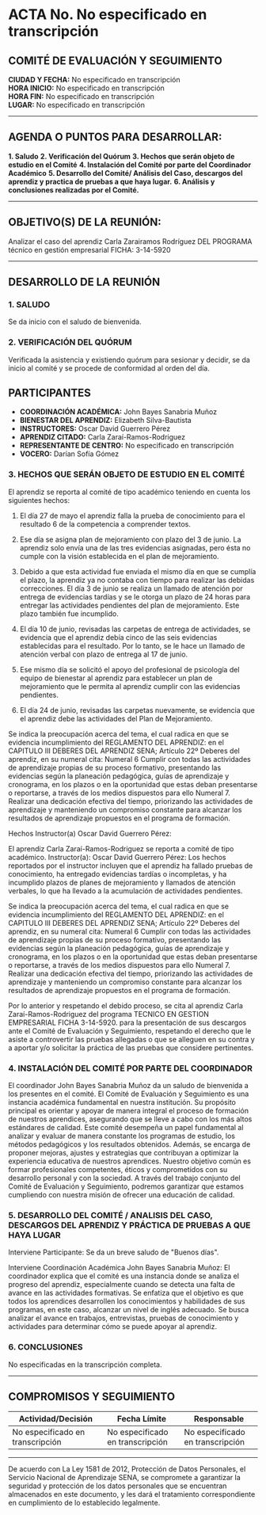 # ACTA No. No especificado en transcripción
## COMITÉ DE EVALUACIÓN Y SEGUIMIENTO

**CIUDAD Y FECHA:** No especificado en transcripción  
**HORA INICIO:** No especificado en transcripción  
**HORA FIN:** No especificado en transcripción  
**LUGAR:** No especificado en transcripción

---

## AGENDA O PUNTOS PARA DESARROLLAR:
**1. Saludo** 
**2. Verificación del Quórum** 
**3. Hechos que serán objeto de estudio en el Comité** 
**4. Instalación del Comité por parte del Coordinador Académico** 
**5. Desarrollo del Comité/ Análisis del Caso, descargos del aprendiz y practica de pruebas a que haya lugar.**
**6. Análisis y conclusiones realizadas por el Comité.**

---

## OBJETIVO(S) DE LA REUNIÓN:
Analizar el caso del aprendiz Carla Zarairamos Rodríguez DEL PROGRAMA técnico en gestión empresarial FICHA: 3-14-5920  

---

## DESARROLLO DE LA REUNIÓN

### 1. SALUDO
Se da inicio con el saludo de bienvenida.

### 2. VERIFICACIÓN DEL QUÓRUM
Verificada la asistencia y existiendo quórum para sesionar y decidir, se da inicio al comité y se procede de conformidad al orden del día.

## PARTICIPANTES
- **COORDINACIÓN ACADÉMICA:** John Bayes Sanabria Muñoz
- **BIENESTAR DEL APRENDIZ:** Elizabeth Silva-Bautista
- **INSTRUCTORES:** Oscar David Guerrero Pérez
- **APRENDIZ CITADO:** Carla Zaraí-Ramos-Rodriguez
- **REPRESENTANTE DE CENTRO:** No especificado en transcripción
- **VOCERO:** Darían Sofía Gómez

### 3. HECHOS QUE SERÁN OBJETO DE ESTUDIO EN EL COMITÉ
El aprendiz se reporta al comité de tipo académico teniendo en cuenta los siguientes hechos:

1) El día 27 de mayo el aprendiz falla la prueba de conocimiento para el resultado 6 de la competencia a comprender textos.

2) Ese día se asigna plan de mejoramiento con plazo del 3 de junio. La aprendiz solo envía una de las tres evidencias asignadas, pero ésta no cumple con la visión establecida en el plan de mejoramiento.

3) Debido a que esta actividad fue enviada el mismo día en que se cumplía el plazo, la aprendiz ya no contaba con tiempo para realizar las debidas correcciones. El día 3 de junio se realiza un llamado de atención por entrega de evidencias tardías y se le otorga un plazo de 24 horas para entregar las actividades pendientes del plan de mejoramiento. Este plazo también fue incumplido.

4) El día 10 de junio, revisadas las carpetas de entrega de actividades, se evidencia que el aprendiz debía cinco de las seis evidencias establecidas para el resultado. Por lo tanto, se le hace un llamado de atención verbal con plazo de entrega al 17 de junio.

5) Ese mismo día se solicitó el apoyo del profesional de psicología del equipo de bienestar al aprendiz para establecer un plan de mejoramiento que le permita al aprendiz cumplir con las evidencias pendientes.

6) El día 24 de junio, revisadas las carpetas nuevamente, se evidencia que el aprendiz debe las actividades del Plan de Mejoramiento.

Se indica la preocupación acerca del tema, el cual radica en que se evidencia incumplimiento del REGLAMENTO DEL APRENDIZ: en el CAPITULO III DEBERES DEL APRENDIZ SENA; Artículo 22º Deberes del aprendiz, en su numeral cita: Numeral 6 Cumplir con todas las actividades de aprendizaje propias de su proceso formativo, presentando las evidencias según la planeación pedagógica, guías de aprendizaje y cronograma, en los plazos o en la oportunidad que estas deban presentarse o reportarse, a través de los medios dispuestos para ello Numeral 7. Realizar una dedicación efectiva del tiempo, priorizando las actividades de aprendizaje y manteniendo un compromiso constante para alcanzar los resultados de aprendizaje propuestos en el programa de formación.

Hechos Instructor(a) Oscar David Guerrero Pérez:

El aprendiz Carla Zaraí-Ramos-Rodriguez se reporta a comité de tipo académico.
Instructor(a): Oscar David Guerrero Pérez: Los hechos reportados por el instructor incluyen que el aprendiz ha fallado pruebas de conocimiento, ha entregado evidencias tardías o incompletas, y ha incumplido plazos de planes de mejoramiento y llamados de atención verbales, lo que ha llevado a la acumulación de actividades pendientes.

Se indica la preocupación acerca del tema, el cual radica en que se evidencia incumplimiento del REGLAMENTO DEL APRENDIZ: en el CAPITULO III DEBERES DEL APRENDIZ SENA; Artículo 22º Deberes del aprendiz, en su numeral cita: Numeral 6 Cumplir con todas las actividades de aprendizaje propias de su proceso formativo, presentando las evidencias según la planeación pedagógica, guías de aprendizaje y cronograma, en los plazos o en la oportunidad que estas deban presentarse o reportarse, a través de los medios dispuestos para ello Numeral 7. Realizar una dedicación efectiva del tiempo, priorizando las actividades de aprendizaje y manteniendo un compromiso constante para alcanzar los resultados de aprendizaje propuestos en el programa de formación.

Por lo anterior y respetando el debido proceso, se cita al aprendiz Carla Zaraí-Ramos-Rodriguez del programa TECNICO EN GESTION EMPRESARIAL FICHA 3-14-5920. para la presentación de sus descargos ante el Comité de Evaluación y Seguimiento, respetando el derecho que le asiste a controvertir las pruebas allegadas o que se alleguen en su contra y a aportar y/o solicitar la práctica de las pruebas que considere pertinentes.

### 4. INSTALACIÓN DEL COMITÉ POR PARTE DEL COORDINADOR
El coordinador John Bayes Sanabria Muñoz da un saludo de bienvenida a los presentes en el comité. El Comité de Evaluación y Seguimiento es una instancia académica fundamental en nuestra institución. Su propósito principal es orientar y apoyar de manera integral el proceso de formación de nuestros aprendices, asegurando que se lleve a cabo con los más altos estándares de calidad. Este comité desempeña un papel fundamental al analizar y evaluar de manera constante los programas de estudio, los métodos pedagógicos y los resultados obtenidos. Además, se encarga de proponer mejoras, ajustes y estrategias que contribuyan a optimizar la experiencia educativa de nuestros aprendices. Nuestro objetivo común es formar profesionales competentes, éticos y comprometidos con su desarrollo personal y con la sociedad. A través del trabajo conjunto del Comité de Evaluación y Seguimiento, podremos garantizar que estamos cumpliendo con nuestra misión de ofrecer una educación de calidad.

### 5. DESARROLLO DEL COMITÉ / ANALISIS DEL CASO, DESCARGOS DEL APRENDIZ Y PRÁCTICA DE PRUEBAS A QUE HAYA LUGAR
Interviene Participante: Se da un breve saludo de "Buenos días".

Interviene Coordinación Académica John Bayes Sanabria Muñoz: El coordinador explica que el comité es una instancia donde se analiza el progreso del aprendiz, especialmente cuando se detecta una falta de avance en las actividades formativas. Se enfatiza que el objetivo es que todos los aprendices desarrollen los conocimientos y habilidades de sus programas, en este caso, alcanzar un nivel de inglés adecuado. Se busca analizar el avance en trabajos, entrevistas, pruebas de conocimiento y actividades para determinar cómo se puede apoyar al aprendiz.

### 6. CONCLUSIONES
No especificadas en la transcripción completa.

---

## COMPROMISOS Y SEGUIMIENTO

| Actividad/Decisión | Fecha Límite | Responsable |
|-------------------|--------------|-------------|
| No especificado en transcripción | No especificado en transcripción | No especificado en transcripción |

---

De acuerdo con La Ley 1581 de 2012, Protección de Datos Personales, el Servicio Nacional de Aprendizaje SENA, se compromete a garantizar la seguridad y protección de los datos personales que se encuentran almacenados en este documento, y les dará el tratamiento correspondiente en cumplimiento de lo establecido legalmente.